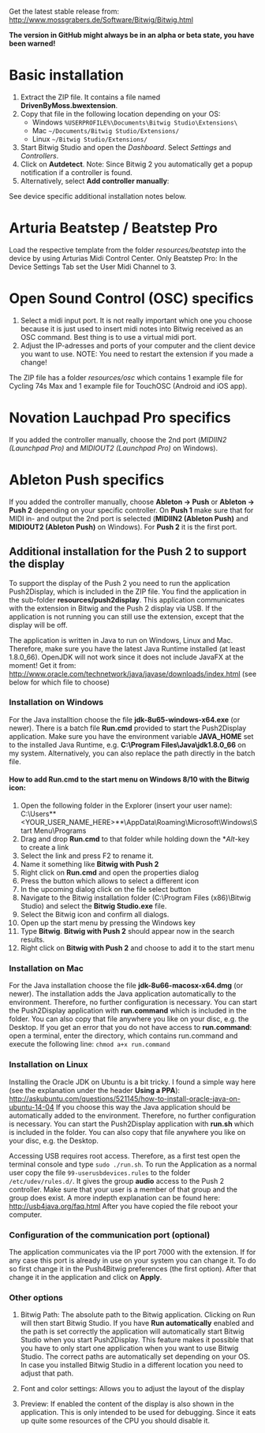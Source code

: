 Get the latest stable release from: http://www.mossgrabers.de/Software/Bitwig/Bitwig.html

**The version in GitHub might always be in an alpha or beta state, you have been warned!**

# Basic installation

1. Extract the ZIP file. It contains a file named **DrivenByMoss.bwextension**.
2. Copy that file in the following location depending on your OS:
      * Windows	`%USERPROFILE%\Documents\Bitwig Studio\Extensions\`
      * Mac	`~/Documents/Bitwig Studio/Extensions/`
      * Linux   `~/Bitwig Studio/Extensions/`
3. Start Bitwig Studio and open the *Dashboard*. Select *Settings* and *Controllers*.
4. Click on **Autdetect**. Note: Since Bitwig 2 you automatically get a popup notification if a controller is found. 
5. Alternatively, select **Add controller manually**:

See device specific additional installation notes below.

# Arturia Beatstep / Beatstep Pro

Load the respective template from the folder _resources/beatstep_ into the device by using Arturias Midi Control Center.
Only Beatstep Pro: In the Device Settings Tab set the User Midi Channel to 3.

# Open Sound Control (OSC) specifics
1. Select a midi input port. It is not really important which one you choose because it is just used to insert midi notes into Bitwig received as an OSC command. Best thing is to use a virtual midi port.
2. Adjust the IP-adresses and ports of your computer and the client device you want to use. NOTE: You need to restart the extension if you made a change!

The ZIP file has a folder _resources/osc_ which contains 1 example file for Cycling 74s Max and 1 example file for TouchOSC (Android and iOS app).

# Novation Lauchpad Pro specifics
If you added the controller manually, choose the 2nd port (*MIDIIN2 (Launchpad Pro)* and *MIDIOUT2 (Launchpad Pro)* on Windows).

# Ableton Push specifics
If you added the controller manually, choose **Ableton -> Push** or  **Ableton -> Push 2** depending on your specific controller. On **Push 1** make sure that for MIDI in- and output the 2nd port is selected (**MIDIIN2 (Ableton Push)** and **MIDIOUT2 (Ableton Push)** on Windows). For **Push 2** it is the first port.

## Additional installation for the Push 2 to support the display

To support the display of the Push 2 you need to run the application Push2Display, which is included in the ZIP file. You find the application in the sub-folder **resources/push2display**.
This application communicates with the extension in Bitwig and the Push 2 display via USB.
If the application is not running you can still use the extension, except that the display will be off.

The application is written in Java to run on Windows, Linux and Mac. Therefore, make sure you have the latest Java Runtime installed (at least 1.8.0_66). OpenJDK will not work since it does not include JavaFX at the moment!
Get it from: http://www.oracle.com/technetwork/java/javase/downloads/index.html (see below for which file to choose)

### Installation on Windows

For the Java installtion choose the file **jdk-8u65-windows-x64.exe** (or newer).
There is a batch file **Run.cmd** provided to start the Push2Display application. Make sure you have the environment variable **JAVA_HOME** set to the installed Java Runtime, e.g. **C:\Program Files\Java\jdk1.8.0_66** on my system. Alternatively, you can also replace the path directly in the batch file. 

#### How to add Run.cmd to the start menu on Windows 8/10 with the Bitwig icon:

1. Open the following folder in the Explorer (insert your user name): C:\Users\**<YOUR_USER_NAME_HERE>**\AppData\Roaming\Microsoft\Windows\Start Menu\Programs
2. Drag and drop **Run.cmd** to that folder while holding down the **Alt*-key to create a link
3. Select the link and press F2 to rename it.
4. Name it something like **Bitwig with Push 2**
5. Right click on **Run.cmd** and open the properties dialog
6. Press the button which allows to select a different icon
7. In the upcoming dialog click on the file select button
8. Navigate to the Bitwig installation folder (C:\Program Files (x86)\Bitwig Studio) and select the **Bitwig Studio.exe** file.
9. Select the Bitwig icon and confirm all dialogs.
10. Open up the start menu by pressing the Windows key
11. Type **Bitwig**. **Bitwig with Push 2** should appear now in the search results.
12. Right click on **Bitwig with Push 2** and choose to add it to the start menu

### Installation on Mac

For the Java installation choose the file **jdk-8u66-macosx-x64.dmg** (or newer). The installation adds the Java application automatically to the environment. Therefore, no further configuration is necessary.
You can start the Push2Display application with **run.command** which is included in the folder. You can also copy that file anywhere you like on your disc, e.g. the Desktop.
If you get an error that you do not have access to **run.command**: open a terminal, enter the directory, which contains run.command and execute the following line:
`chmod a+x run.command`

### Installation on Linux

Installing the Oracle JDK on Ubuntu is a bit tricky. I found a simple way here (see the explanation under the header **Using a PPA**): http://askubuntu.com/questions/521145/how-to-install-oracle-java-on-ubuntu-14-04
If you choose this way the Java application should be automatically added to the environment. Therefore, no further configuration is necessary.
You can start the Push2Display application with **run.sh** which is included in the folder. You can also copy that file anywhere you like on your disc, e.g. the Desktop. 

Accessing USB requires root access. Therefore, as a first test open the terminal console and type `sudo ./run.sh`.
To run the Application as a normal user copy the file `99-userusbdevices.rules` to the folder `/etc/udev/rules.d/`.
It gives the group **audio** access to the Push 2 controller. Make sure that your user is a member of that group and the group does exist. A more indepth explanation can be found here: http://usb4java.org/faq.html
After you have copied the file reboot your computer.

### Configuration of the communication port (optional)

The application communicates via the IP port 7000 with the extension. If for any case this port is already in use on your system you can change it. To do so first change it in the Push4Bitwig preferences (the first option). After that change it in the application and click on **Apply**.

### Other options

1. Bitwig Path: The absolute path to the Bitwig application. Clicking on Run will then start Bitwig Studio. If you have **Run automatically** enabled and the path is set correctly the application will automatically start Bitwig Studio when you start Push2Display. This feature makes it possible that you have to only start one application when you want to use Bitwig Studio. The correct paths are automatically set depending on your OS. In case you installed Bitwig Studio in a different location you need to adjust that path.

2. Font and color settings: Allows you to adjust the layout of the display

3. Preview: If enabled the content of the display is also shown in the application. This is only intended to be used for debugging. Since it eats up quite some resources of the CPU you should disable it.
